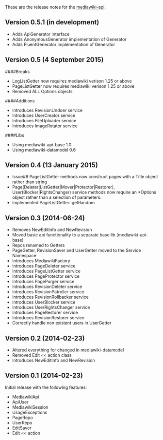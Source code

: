 These are the release notes for the [mediawiki-api](README.md).

## Version 0.5.1 (in development)

* Adds ApiGenerator interface
* Adds AnonymousGenerator implementation of Generator
* Adds FluentGenerator implementation of Generator

## Version 0.5 (4 September 2015)

####Breaks

* LogListGetter now requires mediawiki verison 1.25 or above
* PageListGetter now requires mediawiki verison 1.25 or above
* Removed ALL Options objects

####Additions

* Introduces RevisionUndoer service
* Introduces UserCreator service
* Introduces FileUploader service
* Introduces ImageRotator service

####Libs

* Using mediawiki-api-base 1.0
* Using mediawiki-datamodel 0.6

## Version 0.4 (13 January 2015)

* Issue#8 PageListGetter methods now construct pages with a Title object rather than string
* Page(Deleter|ListGetter|Mover|Protector|Restorer), User(Blocker|RightsChanger) service methods now require an *Options object rather than a selection of parameters.
* Implemented PageListGetter::getRandom

## Version 0.3 (2014-06-24)

* Removes NewEditInfo and NewRevision
* Moved basic api functionality to a separate base lib (mediawiki-api-base)
* Repos renamed to Getters
* PageGetter, RevisionSaver and UserGetter moved to the Service Namespace
* Introduces MediawikiFactory
* Introduces PageDeleter service
* Introduces PageListGetter service
* Introduces PageProtector service
* Introduces PagePurger service
* Introduces RevisionDeleter service
* Introduces RevisionPatroller service
* Introduces RevisionRollbacker service
* Introduces UserBlocker service
* Introduces UserRightsChanger service
* Introduces PageRestorer service
* Introduces RevisionRestorer service
* Correctly handle non existent users in UserGetter


## Version 0.2 (2014-02-23)

* Altered everything for changed in mediawiki-datamodel
* Removed Edit << action class
* Introduces NewEditInfo and NewRevision


## Version 0.1 (2014-02-23)

Initial release with the following features:

* MediawikiApi
* ApiUser
* MediawikiSession
* UsageExceptions
* PageRepo
* UserRepo
* EditSaver
* Edit << action
